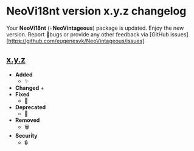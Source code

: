 # NeoVi18nt version x.y.z changelog

Your __NeoVi18nt__ (⑂__NeoVintageous__) package is updated. Enjoy the new version. Report 🐞bugs or provide any other feedback via [GitHub issues][https://github.com/eugenesvk/NeoVintageous/issues]

[x.y.z]: https://github.com/eugenesvk/NeoVintageous/releases/tag/x.y.z
## [x.y.z]
  - __Added__
    + ✨
  - __Changed__
    + 
  - __Fixed__
    + 🐞
  - __Deprecated__
    + 💩
  - __Removed__
    + 🗑️
  - __Security__
    + 🔒️
